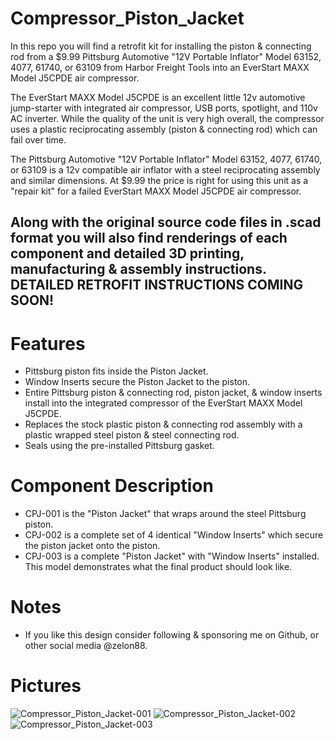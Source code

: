 # Compressor_Piston_Jacket
In this repo you will find a retrofit kit for installing the piston & connecting rod from a $9.99 Pittsburg Automotive "12V Portable Inflator" Model 63152, 4077, 61740, or 63109 from Harbor Freight Tools into an EverStart MAXX Model J5CPDE air compressor.

The EverStart MAXX Model J5CPDE is an excellent little 12v automotive jump-starter with integrated air compressor, USB ports, spotlight, and 110v AC inverter. While the quality of the unit is very high overall, the compressor uses a plastic reciprocating assembly (piston & connecting rod) which can fail over time.

The Pittsburg Automotive "12V Portable Inflator" Model 63152, 4077, 61740, or 63109 is a 12v compatible air inflator with a steel reciprocating assembly and similar dimensions. At $9.99 the price is right for using this unit as a "repair kit" for a failed EverStart MAXX Model J5CPDE air compressor.

Along with the original source code files in .scad format you will also find renderings of each component and detailed 3D printing, manufacturing & assembly instructions.
DETAILED RETROFIT INSTRUCTIONS COMING SOON!
---

# Features
* Pittsburg piston fits inside the Piston Jacket.
* Window Inserts secure the Piston Jacket to the piston.
* Entire Pittsburg piston & connecting rod, piston jacket, & window inserts install into the integrated compressor of the EverStart MAXX Model J5CPDE.
* Replaces the stock plastic piston & connecting rod assembly with a plastic wrapped steel piston & steel connecting rod.
* Seals using the pre-installed Pittsburg gasket.

# Component Description
* CPJ-001 is the "Piston Jacket" that wraps around the steel Pittsburg piston.
* CPJ-002 is a complete set of 4 identical "Window Inserts" which secure the piston jacket onto the piston.
* CPJ-003 is a complete "Piston Jacket" with "Window Inserts" installed. This model demonstrates what the final product should look like.

# Notes
* If you like this design consider following & sponsoring me on Github, or other social media @zelon88.

# Pictures
![Compressor_Piston_Jacket-001](https://github.com/zelon88/Compressor_Piston_Jacket/blob/main/CPJ-001_A1_Screenshot.png?raw=true)
![Compressor_Piston_Jacket-002](https://github.com/zelon88/Compressor_Piston_Jacket/blob/main/CPJ-002_A1_Screenshot.png?raw=true)	
![Compressor_Piston_Jacket-003](https://github.com/zelon88/Compressor_Piston_Jacket/blob/main/CPJ-003_A1_Screenshot.png?raw=true)
